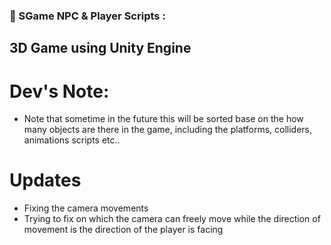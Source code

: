### 🔨 SGame NPC & Player Scripts :
3D Game using Unity Engine
---

<h1>Dev's Note:</h1>

- Note that sometime in the future this will be sorted base on the how many objects are there in the game, including the platforms, colliders, animations scripts etc..

<h1>Updates</h1>

- Fixing the camera movements
- Trying to fix on which the camera can freely move while the direction of movement is the direction of the player is facing
